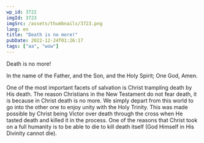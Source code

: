 ```yaml
---
wp_id: 3722
imgId: 3723
imgSrc: /assets/thumbnails/3723.png
lang: en
title: "Death is no more!"
pubDate: 2022-12-24T01:26:17
tags: ["aa", "wow"]
---
```

<!-- page: 6 -->

<p>Death is no more!</p>
<p>In the name of the Father, and the Son, and the Holy Spirit; One God, Amen.</p>
<p>One of the most important facets of salvation is Christ trampling death by His death. The reason Christians in the New Testament do not fear death, it is because in Christ death is no more. We simply depart from this world to go into the other one to enjoy unity with the Holy Trinity. This was made possible by Christ being Victor over death through the cross when He tasted death and killed it in the process. One of the reasons that Christ took on a full humanity is to be able to die to kill death itself (God Himself in His Divinity cannot die).</p>
